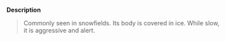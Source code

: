 **Description**
> Commonly seen in snowfields. Its body is covered in ice. While slow, it is aggressive and alert.